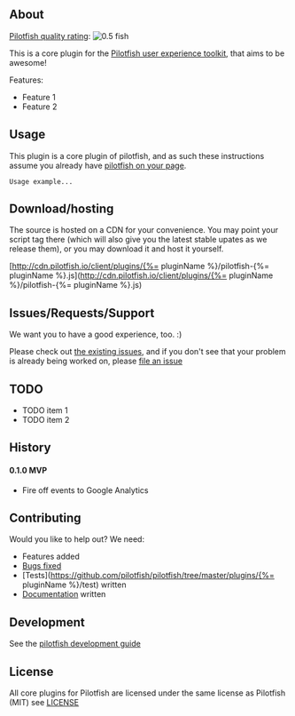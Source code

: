 ## About

[Pilotfish quality rating](https://github.com/pilotfish/pilotfish/blob/master/doc/ratings.md): ![0.5 fish](http://cdn.pilotfish.io/img/pilotfish-rating-0.5.png)

This is a core plugin for the [Pilotfish user experience toolkit](http://pilotfish.io), that aims to be awesome!

Features:

* Feature 1
* Feature 2

## Usage

This plugin is a core plugin of pilotfish, and as such these instructions assume you already have [pilotfish on your page](https://gist.github.com/3645309). 

```
Usage example...
```

## Download/hosting
The source is hosted on a CDN for your convenience. You may point your script tag there (which will also give you the latest stable upates as we release them), or you may download it and host it yourself.

[http://cdn.pilotfish.io/client/plugins/{%= pluginName %}/pilotfish-{%= pluginName %}.js](http://cdn.pilotfish.io/client/plugins/{%= pluginName %}/pilotfish-{%= pluginName %}.js)

## Issues/Requests/Support
We want you to have a good experience, too. :)

Please check out [the existing issues](https://github.com/pilotfish/pilotfish/issues), and if you don't see that your problem is already being worked on, please [file an issue](https://github.com/pilotfish/pilotfish/issues/new)

## TODO
* TODO item 1
* TODO item 2

## History

#### 0.1.0 MVP
* Fire off events to Google Analytics 

## Contributing

Would you like to help out? We need:

* Features added
* [Bugs fixed](https://github.com/pilotfish/pilotfish/issues)
* [Tests](https://github.com/pilotfish/pilotfish/tree/master/plugins/{%= pluginName %}/test) written
* [Documentation](https://github.com/pilotfish/pilotfish/tree/master/doc) written

## Development
See the [pilotfish development guide](https://github.com/pilotfish/pilotfish/blob/master/doc/development.md)


## License
All core plugins for Pilotfish are licensed under the same license as Pilotfish (MIT) see [LICENSE](https://github.com/pilotfish/pilotfish/blob/master/LICENSE)


